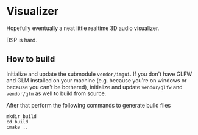# Visualizer

Hopefully eventually a neat little realtime 3D audio visualizer.

DSP is hard.

## How to build
Initialize and update the submodule `vendor/imgui`. 
If you don't have GLFW and GLM installed on your machine (e.g. because you're on windows or because you can't be bothered), initialize and update `vendor/glfw` and `vendor/glm` as well to build from source.

After that perform the following commands to generate build files
```
mkdir build
cd build
cmake ..
```